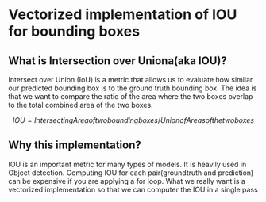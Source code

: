 # Vectorized implementation of IOU for bounding boxes

## What is Intersection over Uniona(aka IOU)?
Intersect over Union (IoU) is a metric that allows us to evaluate how similar our predicted bounding box is to the ground truth bounding box. The idea is that we want to compare the ratio of the area where the two boxes overlap to the total combined area of the two boxes. 

``` math
IOU = Intersecting Area of two bounding boxes / Union of Areas of the two boxes
```


## Why this implementation?
IOU is an important metric for many types of models. It is heavily used in Object detection. Computing IOU for each pair(groundtruth and prediction) can be expensive if you are applying a for loop. What we really want is a vectorized implementation so that we can computer the IOU in a single pass
